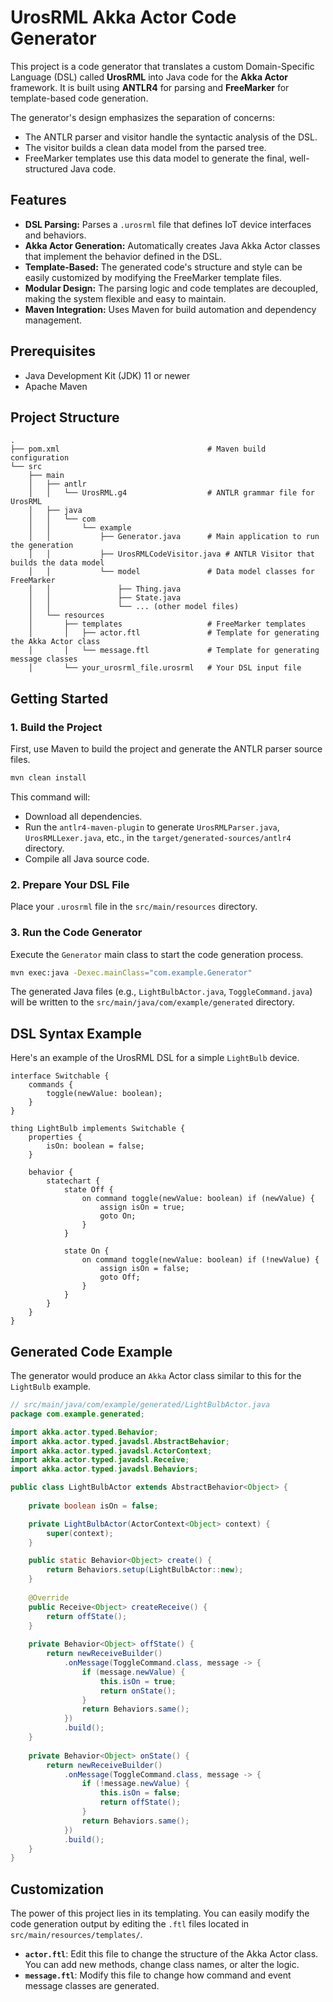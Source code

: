 # UrosRML Akka Actor Code Generator

This project is a code generator that translates a custom Domain-Specific Language (DSL) called **UrosRML** into Java code for the **Akka Actor** framework. It is built using **ANTLR4** for parsing and **FreeMarker** for template-based code generation.

The generator's design emphasizes the separation of concerns:

* The ANTLR parser and visitor handle the syntactic analysis of the DSL.
* The visitor builds a clean data model from the parsed tree.
* FreeMarker templates use this data model to generate the final, well-structured Java code.

## Features

* **DSL Parsing:** Parses a `.urosrml` file that defines IoT device interfaces and behaviors.
* **Akka Actor Generation:** Automatically creates Java Akka Actor classes that implement the behavior defined in the DSL.
* **Template-Based:** The generated code's structure and style can be easily customized by modifying the FreeMarker template files.
* **Modular Design:** The parsing logic and code templates are decoupled, making the system flexible and easy to maintain.
* **Maven Integration:** Uses Maven for build automation and dependency management.

## Prerequisites

* Java Development Kit (JDK) 11 or newer
* Apache Maven

## Project Structure

```
.
├── pom.xml                                 # Maven build configuration
└── src
    ├── main
    │   ├── antlr
    │   │   └── UrosRML.g4                  # ANTLR grammar file for UrosRML
    │   ├── java
    │   │   └── com
    │   │       └── example
    │   │           ├── Generator.java      # Main application to run the generation
    │   │           ├── UrosRMLCodeVisitor.java # ANTLR Visitor that builds the data model
    │   │           └── model               # Data model classes for FreeMarker
    │   │               ├── Thing.java
    │   │               ├── State.java
    │   │               └── ... (other model files)
    │   └── resources
    │       ├── templates                   # FreeMarker templates
    │       │   ├── actor.ftl               # Template for generating the Akka Actor class
    │       │   └── message.ftl             # Template for generating message classes
    │       └── your_urosrml_file.urosrml   # Your DSL input file
```

## Getting Started

### 1\. Build the Project

First, use Maven to build the project and generate the ANTLR parser source files.

```bash
mvn clean install
```

This command will:

* Download all dependencies.
* Run the `antlr4-maven-plugin` to generate `UrosRMLParser.java`, `UrosRMLLexer.java`, etc., in the `target/generated-sources/antlr4` directory.
* Compile all Java source code.

### 2\. Prepare Your DSL File

Place your `.urosrml` file in the `src/main/resources` directory.

### 3\. Run the Code Generator

Execute the `Generator` main class to start the code generation process.

```bash
mvn exec:java -Dexec.mainClass="com.example.Generator"
```

The generated Java files (e.g., `LightBulbActor.java`, `ToggleCommand.java`) will be written to the `src/main/java/com/example/generated` directory.

## DSL Syntax Example

Here's an example of the UrosRML DSL for a simple `LightBulb` device.

```urosrml
interface Switchable {
    commands {
        toggle(newValue: boolean);
    }
}

thing LightBulb implements Switchable {
    properties {
        isOn: boolean = false;
    }
    
    behavior {
        statechart {
            state Off {
                on command toggle(newValue: boolean) if (newValue) {
                    assign isOn = true;
                    goto On;
                }
            }
            
            state On {
                on command toggle(newValue: boolean) if (!newValue) {
                    assign isOn = false;
                    goto Off;
                }
            }
        }
    }
}
```

## Generated Code Example

The generator would produce an `Akka` Actor class similar to this for the `LightBulb` example.

```java
// src/main/java/com/example/generated/LightBulbActor.java
package com.example.generated;

import akka.actor.typed.Behavior;
import akka.actor.typed.javadsl.AbstractBehavior;
import akka.actor.typed.javadsl.ActorContext;
import akka.actor.typed.javadsl.Receive;
import akka.actor.typed.javadsl.Behaviors;

public class LightBulbActor extends AbstractBehavior<Object> {
    
    private boolean isOn = false;

    private LightBulbActor(ActorContext<Object> context) {
        super(context);
    }

    public static Behavior<Object> create() {
        return Behaviors.setup(LightBulbActor::new);
    }
    
    @Override
    public Receive<Object> createReceive() {
        return offState();
    }
    
    private Behavior<Object> offState() {
        return newReceiveBuilder()
            .onMessage(ToggleCommand.class, message -> {
                if (message.newValue) {
                    this.isOn = true;
                    return onState();
                }
                return Behaviors.same();
            })
            .build();
    }
    
    private Behavior<Object> onState() {
        return newReceiveBuilder()
            .onMessage(ToggleCommand.class, message -> {
                if (!message.newValue) {
                    this.isOn = false;
                    return offState();
                }
                return Behaviors.same();
            })
            .build();
    }
}
```

## Customization

The power of this project lies in its templating. You can easily modify the code generation output by editing the `.ftl` files located in `src/main/resources/templates/`.

* **`actor.ftl`**: Edit this file to change the structure of the Akka Actor class. You can add new methods, change class names, or alter the logic.
* **`message.ftl`**: Modify this file to change how command and event message classes are generated.
